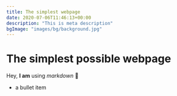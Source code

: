 ```yaml
---
title: The simplest webpage
date: 2020-07-06T11:46:13+00:00
description: "This is meta description"
bgImage: "images/bg/background.jpg"
---
```


# The simplest possible webpage

Hey, **I am** using *markdown* 🙂

- a bullet item
